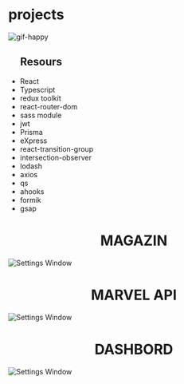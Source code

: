 # projects

![gif-happy](https://media.giphy.com/media/IwAZ6dvvvaTtdI8SD5/giphy.gif)

<ul>
<h2>Resours</h2>
<li>React</li>
<li>Typescript</li>
<li>redux toolkit</li>
<li>react-router-dom</li>
<li>sass module</li>
<li>jwt</li>
<li>Prisma</li>
<li>eXpress</li>
<li>react-transition-group</li>
<li>intersection-observer</li>
<li>lodash</li>
<li>axios</li>
<li>qs</li>
<li>ahooks</li>
<li>formik</li>
<li>gsap</li>
</ul>

<h1 align="center"> MAGAZIN</h1>

![Settings Window](https://raw.github.com/voLter-2109/projects/main/magazin.png)

<h1 align="center">MARVEL API</h1>

![Settings Window](https://raw.github.com/voLter-2109/projects/main/marvel.png)

<h1 align="center"> DASHBORD</h1>

![Settings Window](https://raw.github.com/voLter-2109/projects/main/dashbord.jpg)

